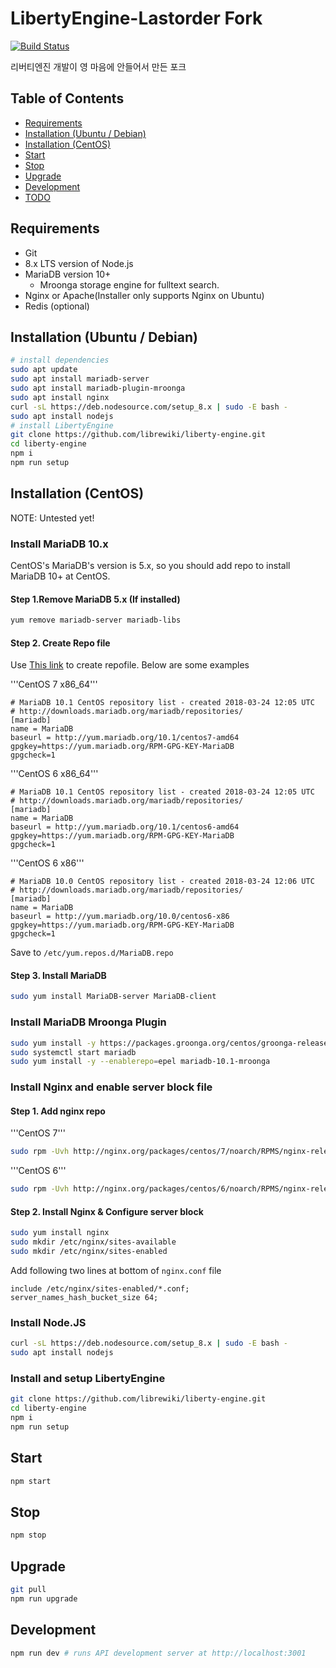 # LibertyEngine-Lastorder Fork
[![Build Status](https://travis-ci.org/librewiki/liberty-engine.svg?branch=master)](https://travis-ci.org/librewiki/liberty-engine)

리버티엔진 개발이 영 마음에 안들어서 만든 포크

## Table of Contents
- [Requirements](#requirements)
- [Installation (Ubuntu / Debian)](#installation-ubuntu-debian)
- [Installation (CentOS)](#installation-centos)
- [Start](#start)
- [Stop](#stop)
- [Upgrade](#upgrade)
- [Development](#development)
- [TODO](#todo)

## Requirements
- Git
- 8.x LTS version of Node.js
- MariaDB version 10+
  - Mroonga storage engine for fulltext search.
- Nginx or Apache(Installer only supports Nginx on Ubuntu)
- Redis (optional)

## Installation (Ubuntu / Debian)
```bash
# install dependencies
sudo apt update
sudo apt install mariadb-server
sudo apt install mariadb-plugin-mroonga
sudo apt install nginx
curl -sL https://deb.nodesource.com/setup_8.x | sudo -E bash -
sudo apt install nodejs
# install LibertyEngine
git clone https://github.com/librewiki/liberty-engine.git
cd liberty-engine
npm i
npm run setup
```

## Installation (CentOS)
NOTE: Untested yet!

### Install MariaDB 10.x
CentOS's MariaDB's version is 5.x, so you should add repo to install MariaDB 10+ at CentOS.

#### Step 1.Remove MariaDB 5.x (If installed)
```bash
yum remove mariadb-server mariadb-libs
```

#### Step 2. Create Repo file
Use [This link](https://downloads.mariadb.org/mariadb/repositories) to create repofile.
Below are some examples

'''CentOS 7 x86_64'''
```
# MariaDB 10.1 CentOS repository list - created 2018-03-24 12:05 UTC
# http://downloads.mariadb.org/mariadb/repositories/
[mariadb]
name = MariaDB
baseurl = http://yum.mariadb.org/10.1/centos7-amd64
gpgkey=https://yum.mariadb.org/RPM-GPG-KEY-MariaDB
gpgcheck=1
```

'''CentOS 6 x86_64'''
```
# MariaDB 10.1 CentOS repository list - created 2018-03-24 12:05 UTC
# http://downloads.mariadb.org/mariadb/repositories/
[mariadb]
name = MariaDB
baseurl = http://yum.mariadb.org/10.1/centos6-amd64
gpgkey=https://yum.mariadb.org/RPM-GPG-KEY-MariaDB
gpgcheck=1
```

'''CentOS 6 x86'''
```
# MariaDB 10.0 CentOS repository list - created 2018-03-24 12:06 UTC
# http://downloads.mariadb.org/mariadb/repositories/
[mariadb]
name = MariaDB
baseurl = http://yum.mariadb.org/10.0/centos6-x86
gpgkey=https://yum.mariadb.org/RPM-GPG-KEY-MariaDB
gpgcheck=1
```

Save to `/etc/yum.repos.d/MariaDB.repo`

#### Step 3. Install MariaDB
```bash
sudo yum install MariaDB-server MariaDB-client
```

### Install MariaDB Mroonga Plugin
```bash
sudo yum install -y https://packages.groonga.org/centos/groonga-release-1.4.0-1.noarch.rpm
sudo systemctl start mariadb
sudo yum install -y --enablerepo=epel mariadb-10.1-mroonga
```

### Install Nginx and enable server block file
#### Step 1. Add nginx repo
'''CentOS 7'''
```bash
sudo rpm -Uvh http://nginx.org/packages/centos/7/noarch/RPMS/nginx-release-centos-7-0.el7.ngx.noarch.rpm
```

'''CentOS 6'''
```bash
sudo rpm -Uvh http://nginx.org/packages/centos/6/noarch/RPMS/nginx-release-centos-6-0.el6.ngx.noarch.rpm
```

#### Step 2. Install Nginx & Configure server block
```bash
sudo yum install nginx
sudo mkdir /etc/nginx/sites-available
sudo mkdir /etc/nginx/sites-enabled
```

Add following two lines at bottom of `nginx.conf` file
```nginx
include /etc/nginx/sites-enabled/*.conf;
server_names_hash_bucket_size 64;
```

### Install Node.JS
```bash
curl -sL https://deb.nodesource.com/setup_8.x | sudo -E bash -
sudo apt install nodejs
```

### Install and setup LibertyEngine
```bash
git clone https://github.com/librewiki/liberty-engine.git
cd liberty-engine
npm i
npm run setup
```

## Start
```bash
npm start
```

## Stop
```bash
npm stop
```

## Upgrade
```bash
git pull
npm run upgrade
```

## Development
```bash
npm run dev # runs API development server at http://localhost:3001
```

